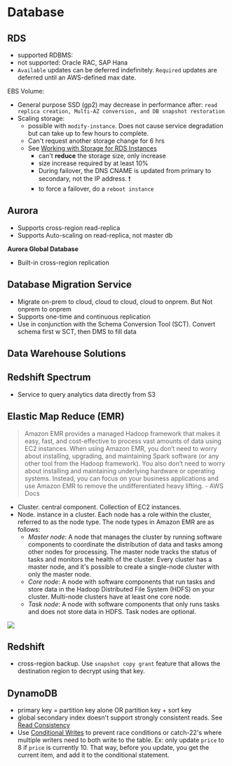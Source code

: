 # Database

## RDS
- supported RDBMS: 
- not supported: Oracle RAC, SAP Hana
- `Available` updates can be deferred indefinitely. `Required` updates are deferred until an AWS-defined max date. 

EBS Volume:
- General purpose SSD (gp2) may decrease in performance after: `read replica creation, Multi-AZ conversion, and DB snapshot restoration`
- Scaling storage: 
  - possible with `modify-instance`. Does not cause service degradation but can take up to few hours to complete. 
  - Can't request another storage change for 6 hrs
  - See [Working with Storage for RDS Instances](https://docs.aws.amazon.com/AmazonRDS/latest/UserGuide/USER_PIOPS.StorageTypes.html)
    - can't **reduce** the storage size, only increase
    - size increase required by at least 10%
    - During failover, the DNS CNAME is updated from primary to secondary, not the IP address. ❗ 
    - to force a failover, do a `reboot instance`


## Aurora
- Supports cross-region read-replica
- Supports Auto-scaling on read-replica, not master db

**Aurora Global Database**
- Built-in cross-region replication

## Database Migration Service
- Migrate on-prem to cloud, cloud to cloud, cloud to onprem. But Not onprem to onprem
- Supports one-time and continuous replication
- Use in conjunction with the Schema Conversion Tool (SCT). Convert schema first w SCT, then DMS to fill data


## Data Warehouse Solutions
## Redshift Spectrum
- Service to query analytics data directly from S3

## Elastic Map Reduce (EMR)
> Amazon EMR provides a managed Hadoop framework that makes it easy, fast, and cost-effective to process vast amounts of data using EC2 instances. When using Amazon EMR, you don’t need to worry about installing, upgrading, and maintaining Spark software (or any other tool from the Hadoop framework). You also don’t need to worry about installing and maintaining underlying hardware or operating systems. Instead, you can focus on your business applications and use Amazon EMR to remove the undifferentiated heavy lifting. - AWS Docs

- Cluster. central component. Collection of EC2  instances. 
- Node. instance in a cluster. Each node has a role within the cluster, referred to as the node type. 
The node types in Amazon EMR are as follows:
  - *Master node*: A node that manages the cluster by running software components to coordinate the distribution of data and tasks among other nodes for processing. The master node tracks the status of tasks and monitors the health of the cluster. Every cluster has a master node, and it's possible to create a single-node cluster with only the master node.
  - *Core node*: A node with software components that run tasks and store data in the Hadoop Distributed File System (HDFS) on your cluster. Multi-node clusters have at least one core node.
  - *Task node*: A node with software components that only runs tasks and does not store data in HDFS. Task nodes are optional.

![](https://media.tutorialsdojo.com/sap_emr_node_types.png)

## Redshift
- cross-region backup. Use `snapshot copy grant` feature that allows the destination region to decrypt using that key. 

## DynamoDB
- primary key = partition key alone OR partition key + sort key
- global secondary index doesn't support strongly consistent reads. See [Read Consistency](https://docs.aws.amazon.com/amazondynamodb/latest/developerguide/HowItWorks.ReadConsistency.html)
- Use [Conditional Writes](https://docs.aws.amazon.com/amazondynamodb/latest/developerguide/WorkingWithItems.html#WorkingWithItems.ConditionalUpdate) to prevent race conditions or catch-22's where multiple writers need to both write to the table. Ex: only update `price` to 8 if `price` is currently 10. That way, before you update, you get the current item, and add it to the conditional statement. 